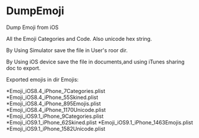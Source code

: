 # DumpEmoji
Dump Emoji from iOS 

All the Emoji Categories and Code. Also unicode hex string.

By Using Simulator save the file in User's roor dir.

By Using iOS device save the file in documents,and using iTunes sharing doc to export.


Exported emojis in dir Emojis:

*Emoji_iOS8.4_iPhone_7Categories.plist
*Emoji_iOS8.4_iPhone_55Skined.plist
*Emoji_iOS8.4_iPhone_895Emojis.plist
*Emoji_iOS8.4_iPhone_1170Unicode.plist
*Emoji_iOS9.1_iPhone_9Categories.plist
*Emoji_iOS9.1_iPhone_62Skined.plist
*Emoji_iOS9.1_iPhone_1463Emojis.plist
*Emoji_iOS9.1_iPhone_1582Unicode.plist

